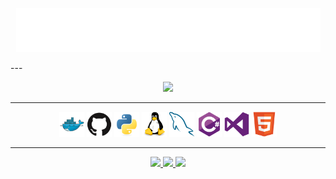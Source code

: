 <p align="center">
  <img src="./about.gif">
</p>
---

<p align="center">
  <img src="https://github-readme-stats.vercel.app/api?username=FlorianJSa&theme=gotham">
</p>

---
<p align="center">
  <img src="https://raw.githubusercontent.com/devicons/devicon/master/icons/docker/docker-original.svg" width="40" height="40" lign="left"/>
  <img src="https://raw.githubusercontent.com/devicons/devicon/master/icons/github/github-original.svg"  width="40" height="40" lign="left"/>
  <img src="https://raw.githubusercontent.com/devicons/devicon/master/icons/python/python-original.svg" alt="debian" width="40" height="40" lign="left"/>
  <img src="https://raw.githubusercontent.com/devicons/devicon/master/icons/linux/linux-original.svg" width="40" height="40" lign="left"/>
  <img src="https://raw.githubusercontent.com/devicons/devicon/master/icons/mysql/mysql-original.svg" width="40" height="40" lign="left"/>
  <img src="https://raw.githubusercontent.com/devicons/devicon/master/icons/csharp/csharp-original.svg" width="40" height="40" lign="left"/>
  <img src="https://raw.githubusercontent.com/devicons/devicon/master/icons/visualstudio/visualstudio-plain.svg" width="40" height="40" lign="left"/>
  <img src="https://raw.githubusercontent.com/devicons/devicon/master/icons/html5/html5-original.svg" width="40" height="40" lign="left"/>  
</div>

---

<p  align="center">
    <a href= "https://blog.sabonchi.de/">
        <img src="https://img.icons8.com/material-outlined/26/000000/ball-point-pen.png"/>
    </a>
    <a href= "https://www.youtube.com/channel/UCflH8E8GQ3UfEb2k8bWMolA">
        <img src="https://img.icons8.com/material-outlined/30/000000/youtube.png"/>
    </a>   
    <a href= "https://twitter.com/FlorianJSa">
        <img src="https://img.icons8.com/material-outlined/30/000000/twitter.png"/>
    </a>
</p>



